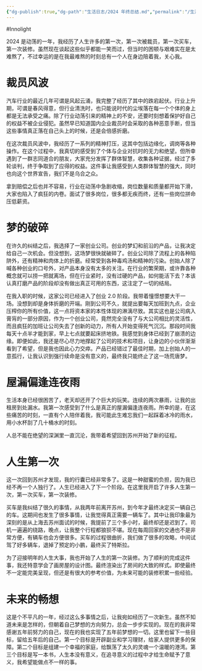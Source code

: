 ```yaml
---
{"dg-publish":true,"dg-path":"生活日志/2024 年终总结.md","permalink":"/生活日志/2024 年终总结/","created":"2024-12-16T09:53:44.000+08:00","updated":"2024-12-27T15:31:59.222+08:00"}
---
```


#Innolight

2024 是动荡的一年，我经历了人生许多的第一次，第一次被裁员，第一次买车，第一次装修。虽然现在谈起这些似乎都能一笑而过，但当时的困顿与艰难实在是太难熬了，不过幸运的是在我最难熬的时刻总有一个人在身边陪着我，关心我。
# 裁员风波

汽车行业的最近几年可谓是风起云涌，我完整了经历了其中的跌宕起伏。行业上升期，可谓是春风得意，但行业清洗时，也只能说时代的尘埃落在每一个个体的身上都是无法承受之痛。除了行业动荡引来的精神上的不安，还要时刻想着保护好自己的权益不被企业侵犯。虽然早已知道国内企业裁员时会采取的各种恶意手断，但当这些事情真正落在自己头上的时候，还是会倍感折磨。

在这次裁员风波中，我经历了一系列的精神打压，这其中包括边缘化，调岗等各种操作。在这个过程中，我真切的感受到了个体与企业对抗时的无力和绝望。但所幸遇到了一群志同道合的朋友，大家充分发挥了群体智慧，收集各种证据，经过了多轮谈判，终于争取到了应得的权益。这件事让我感受到人类群体智慧的强大，同时也向这个世界宣告，我们不是乌合之众。

拿到赔偿之后也并不容易，行业在动荡中急剧收缩，岗位数量和质量都开始下滑，大家也陷入了疯狂的内卷。面试了很多岗位，很多都无疾而终，还有一些岗位拼命压低薪资。

# 梦的破碎

在许久的纠结之后，我选择了一家创业公司。创业的梦幻和前沿的产品，让我决定给自己一次机会。但没想到，这场梦很快就破碎了。创业公司除了流程上的各种陷阱外，还有精神和肉体上的折磨。经常受到各种毒鸡汤和精神的污染。创始人除了喊各种创业的口号外，对产品本身没有太多的关注。在行业的繁荣期，或许靠各种概念就可以捞一把就离场，但在行业紧时，没有过硬的产品，如何能活下去？本该认真打磨产品的阶段却没有做出真正可用的东西，这注定了一切的结局。

在我入职的时候，这家公司已经进入了创业 2.0 阶段。我带着憧憬想要大干一场。没想到却是身体折磨的开端。刚到公司不久，就提出要每天加班到九点，企业压榨你的所有价值，这一点将资本家的本性体现的淋漓尽致。其实这也是公司病入膏肓的一部分原因，作为一个创业公司，竟然完全没有了与大公司相比的灵活性，而且疯狂的加班让公司失去了创新的动力，所有人开始变得死气沉沉。那段时间我每天十点半才能到家，早上七点就要起床挤地铁。我感觉到身体已经到了崩溃的边缘。即便如此，我还是尽心尽力地撑起了公司的技术和项目，让身边的小伙伴渐渐看到了希望，但是我也因此心力交瘁。产品已经错过了最佳时期，加上创始人的一意孤行，让我认识到强行续命是没有意义的，最终我只能终止了这一场荒唐梦。

# 屋漏偏逢连夜雨

生活本身已经很困苦了，老天却还开了个巨大的玩笑。连续的两次暴雨，让我的出租房到处漏水。我第一次感受到了什么是真正的屋漏偏逢连夜雨。所幸的是，在这些痛苦的时刻，一直有个人陪伴着我，我可能此生难忘我们一起踩着冰冷的雨水，用小水杯刮了几十桶水的时刻。

人总不能在绝望的深渊里一直沉沦，我带着希望回到苏州开始了新的征程。

# 人生第一次

这一次回到苏州才发现，我的行囊已经非常多了。这是一种甜蜜的负担，因为我已经不再一个人独行了。人生已经进入了下一个阶段。在这里我开启了许多人生第一次，第一次买车，第一次装修。

买车是我纠结了很久的事情，从我两年前离开苏州，到今年才最终决定买一辆自己的车。这期间也发生了很多事情，让我觉得真正需要一辆车了。其中让我印象最为深刻的是从上海去苏州面试的时候，我提前了三个多小时，最终却还是迟到了。司机一遍遍的绕路，晚点，让我整个行程都狼狈不堪。现在每周回家的交通也不是非常方便，有辆车也会方便很多。买车的过程很曲折，我们做了很多的攻略，中间试驾了好多辆车，退掉了预定的小鹏，最终买了特斯拉。

为了迎接明年的人生大事，我也开始了人生的第一次装修。为了顺利的完成这件事，我还特意学会了画房屋的设计图。最终渲染出了房间的大致的样式。即使最终不一定能完美呈现，但还是有很大的参考价值，为未来可能的装修积累一些经验。

# 未来的畅想

这是个不平凡的一年，经过这么多事情之后，让我宛如经历了一次新生。虽然不知道未来是怎样的，但朝着自己梦想的方向努力，总会一步步实现的。现在的我非常感谢五年前努力的自己，现在的我也实现了五年前梦想的一切。这里也留下一些目标，留给五年后的自己。第一个目标是开辟副业和学习理财，给家人提供更多的保障。第二个目标是组建一个幸福的家庭，给飘荡了太久的灵魂一个温暖的港湾。第三个目标是写一本书，人生本没有意义，在追寻意义的过程中才给生命赋予了意义，我希望能做点不一样的事。